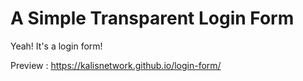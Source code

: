 # A Simple Transparent Login Form
Yeah! It's a login form!

Preview : https://kalisnetwork.github.io/login-form/
